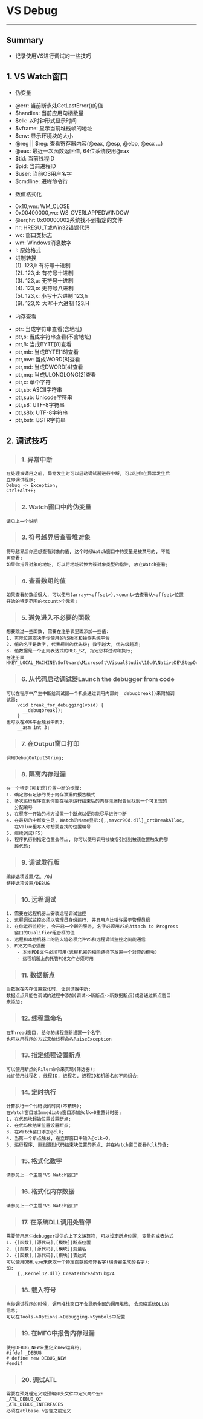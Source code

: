 # **VS Debug**
***



## **Summary**
 * 记录使用VS进行调试的一些技巧



## **1. VS Watch窗口**
 * 伪变量
  - @err:           当前断点处GetLastError()的值
  - $handles:       当前应用句柄数量
  - $clk:           以时钟形式显示时间
  - $vframe:        显示当前堆栈帧的地址
  - $env:           显示环境块的大小
  - @reg || $reg:   查看寄存器内容(@eax, @esp, @ebp, @ecx ...)
  - @eax:           最近一次函数返回值, 64位系统使用@rax
  - $tid:           当前线程ID
  - $pid:           当前进程ID
  - $user:          当前OS用户名字
  - $cmdline:       进程命令行
 * 数值格式化
  - 0x10,wm:        WM_CLOSE
  - 0x00400000,wc:  WS_OVERLAPPEDWINDOW
  - @err,hr:        0x00000002系统找不到指定的文件
  - hr:             HRESULT或Win32错误代码
  - wc:             窗口类标志
  - wm:             Windows消息数字
  - !:              原始格式
  - 进制转换  
        (1). 123,i:   有符号十进制  
        (2). 123,d:   有符号十进制  
        (3). 123,u:   无符号十进制  
        (4). 123,o:   无符号八进制  
        (5). 123,x:   小写十六进制 123,h  
        (6). 123,X:   大写十六进制 123.H  
 * 内存查看
  - ptr:            当成字符串查看(含地址)
  - ptr,s:          当成字符串查看(不含地址)
  - ptr,8:          当成BYTE[8]查看 
  - ptr,mb:         当成BYTE[16]查看 
  - ptr,mw:         当成WORD[8]查看 
  - ptr,md:         当成DWORD[4]查看 
  - ptr,mq:         当成ULONGLONG[2]查看 
  - ptr,c:          单个字符
  - ptr,sb:         ASCII字符串
  - ptr,sub:        Unicode字符串
  - ptr,s8:         UTF-8字符串
  - ptr,s8b:        UTF-8字符串 
  - ptr,bstr:       BSTR字符串 



## **2. 调试技巧**
> ### **1. 异常中断**
    在处理被调用之前, 异常发生时可以启动调试器进行中断, 可以让你在异常发生后
    立即调试程序; 
    Debug -> Exception;
    Ctrl+Alt+E;
> ### **2. Watch窗口中的伪变量**
    请见上一个说明
> ### **3. 符号越界后查看堆对象**
    符号越界后你还想查看对象的值, 这个时候Watch窗口中的变量是被禁用的, 不能
    再查看;
    如果你指导对象的地址, 可以将地址转换为该对象类型的指针, 放在Watch查看;
> ### **4. 查看数组的值**
    如果查看的数组很大, 可以使用(array+<offset>),<count>去查看从<offset>位置
    开始的特定范围的<count>个元素;
> ### **5. 避免进入不必要的函数**
    想要跳过一些函数, 需要在注册表里面添加一些值:
    1. 实际位置取决于你使用的VS版本和操作系统平台
    2. 值的名字是数字, 代表规则的优先级; 数字越大, 优先级越高;
    3. 值数据是一个正则表达式的REG_SZ, 指定怎样过滤和执行;
    在注册表HKEY_LOCAL_MACHINE\Software\Microsoft\VisualStudio\10.0\NativeDE\StepOver
> ### **6. 从代码启动调试器Launch the debugger from code**
    可以在程序中产生中断给调试器一个机会通过调用内部的__debugbreak()来附加调
    试器;
        void break_for_debugging(void) {
          __debugbreak();
        }
    也可以在X86平台触发中断3;
        __asm int 3;
> ### **7. 在Output窗口打印**
    调用DebugOutputString;
> ### **8. 隔离内存泄漏**
    在一个特定(可复现)位置中断的步骤:
    1. 确定你有足够的关于内存泄漏的报告模式
    2. 多次运行程序直到你能在程序运行结束后的内存泄漏报告里找到一个可复现的
       分配编号
    3. 在程序一开始的地方设置一个断点以便你能尽早进行中断
    4. 在最初的中断发生是, Watch的Name显示:{,,msvcr90d.dll}_crtBreakAlloc, 
       在Value里写入你想要查找的位置编号
    5. 继续调试(F5)
    6. 程序执行到指定位置会停止, 你可以使用调用栈被指引找到被该位置触发的那
       段代码;
> ### **9. 调试发行版**
    编译选项设置/Zi /Od
    链接选项设置/DEBUG 
> ### **10. 远程调试**
    1. 需要在远程机器上安装远程调试监控
    2. 远程调试监控必须以管理员身份运行, 并且用户比哦许属于管理员组
    3. 在你运行监控时, 会开启一个新的服务, 名字必须用VS的Attach to Progress
       窗口的Qualifier组合框的值
    4. 远程和本地机器上的防火墙必须允许VS和远程调试监控之间能通信
    5. PDB文件必须要
        - 本地PDB文件必须可用(远程机器的相同路径下放置一个对应的模块)
        - 远程机器上的托管PDB文件必须可用
> ### **11. 数据断点**
    当数据在内存位置变化时, 让调试器中断;
    数据点点只能在调试的过程中添加(调试->新断点->新数据断点)或者通过断点窗口
    来添加;
> ### **12. 线程重命名**
    在Thread窗口, 给你的线程重新设置一个名字;
    也可以用程序的方式来给线程命名RaiseException
> ### **13. 指定线程设置断点**
    可以使用断点的Filer命令来实现(筛选器);
    允许使用线程名, 线程ID, 进程名, 进程ID和机器名的不同组合;
> ### **14. 定时执行**
    计算执行一个代码块的时间(不精确);
    在Watch窗口或Immediate窗口添加@clk=0重置计时器;
    1. 在代码块起始位置设置断点;
    2. 在代码块结束位置设置断点;
    3. 在Watch窗口添加@clk;
    4. 当第一个断点触发, 在立即窗口中输入@clk=0;
    5. 运行程序, 直到遇到代码结束块位置的断点, 并在Watch窗口查看@clk的值;
> ### **15. 格式化数字**
    请参见上一个主题"VS Watch窗口"
> ### **16. 格式化内存数据**
    请参见上一个主题"VS Watch窗口"
> ### **17. 在系统DLL调用处暂停**
    需要使用原生debugger提供的上下文运算符, 可以设定断点位置, 变量名或表达式
    1. {[函数],[源代码],[模块]}断点位置
    2. {[函数],[源代码],[模块]}变量名
    3. {[函数],[源代码],[模块]}表达式
    可以使用DBH.exe来获取一个特定函数的修饰名字(编译器生成的名字);
    如:
        {,,Kernel32.dll}_CreateThreadStub@24 
> ### **18. 载入符号**
    当你调试程序的时候, 调用堆栈窗口不会显示全部的调用堆栈, 会忽略系统DLL的
    信息;
    可以在Tools->Options->Debugging->Symbols中配置
> ### **19. 在MFC中报告内存泄漏**
    使用DEBUG_NEW来重定义new运算符;
    #ifdef _DEBUG
    # define new DEBUG_NEW
    #endif
> ### **20. 调试ATL**
    需要在预处理定义或预编译头文件中定义两个宏:
    _ATL_DEBUG_QI
    _ATL_DEBUG_INTERFACES
    必须在atlbase.h包含之前定义
